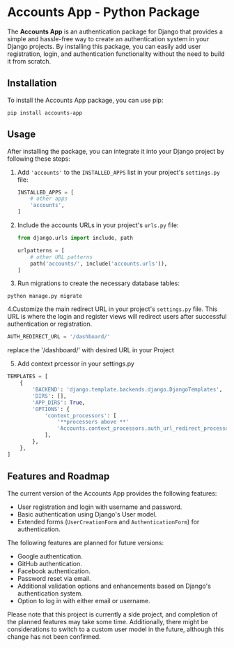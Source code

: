# Accounts App - Python Package

The **Accounts App** is an authentication package for Django that provides a simple and hassle-free way to create an authentication system in your Django projects. By installing this package, you can easily add user registration, login, and authentication functionality without the need to build it from scratch.

## Installation

To install the Accounts App package, you can use pip:

```shell
pip install accounts-app
```
## Usage

After installing the package, you can integrate it into your Django project by following these steps:

1. Add `'accounts'` to the `INSTALLED_APPS` list in your project's `settings.py` file:

   ```python
   INSTALLED_APPS = [
       # other apps
       'accounts',
   ]
   ```

2. Include the accounts URLs in your project's `urls.py` file:

    ```python
    from django.urls import include, path

    urlpatterns = [
        # other URL patterns
        path('accounts/', include('accounts.urls')),
    ]
    ```
    
3. Run migrations to create the necessary database tables:

```shell
python manage.py migrate
```   

4.Customize the main redirect URL in your project's `settings.py` file. This URL is where the login and register views will redirect users after successful authentication or registration.

```python
AUTH_REDIRECT_URL = '/dashboard/'
```
replace the '/dashboard/' with desired URL in your Project

5. Add context prcessor in your settings.py
```python
TEMPLATES = [
    {
        'BACKEND': 'django.template.backends.django.DjangoTemplates',
        'DIRS': [],
        'APP_DIRS': True,
        'OPTIONS': {
            'context_processors': [
                '**processors above **'
                'Accounts.context_processors.auth_url_redirect_processor', # add this line
            ],
        },
    },
]

```

## Features and Roadmap

The current version of the Accounts App provides the following features:

- User registration and login with username and password.
- Basic authentication using Django's User model.
- Extended forms (`UserCreationForm` and `AuthenticationForm`) for authentication.

The following features are planned for future versions:

- Google authentication.
- GitHub authentication.
- Facebook authentication.
- Password reset via email.
- Additional validation options and enhancements based on Django's authentication system.
- Option to log in with either email or username.

Please note that this project is currently a side project, and completion of the planned features may take some time. Additionally, there might be considerations to switch to a custom user model in the future, although this change has not been confirmed.

